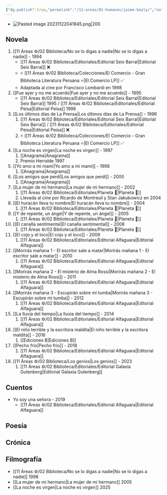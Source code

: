 ```yaml
---
{"dg-publish":true,"permalink":"/11-areas/01-humanos/jaime-bayly/","noteIcon":""}
---
```



- ![Pasted image 20231122041945.png|200](/img/user/11%20%C3%81reas%20%E2%9A%99/02%20Biblioteca/%F0%9F%92%BE%20Adjuntos/Pasted%20image%2020231122041945.png)
## Novela
1. [[11 Áreas ⚙/02 Biblioteca/No se lo digas a nadie\|No se lo digas a nadie]] - 1994
	- [[11 Áreas ⚙/02 Biblioteca/Editoriales/Editorial Seix Barral\|Editorial Seix Barral]] ❌
	- ⚡ [[11 Áreas ⚙/02 Biblioteca/Colecciones/El Comercio - Gran Biblioteca Literatura Peruana ⭐️\|El Comercio LP]] ✅
	- Adaptada al cine por Francisco Lombardi en 1998
2. [[Fue ayer y no me acuerdo\|Fue ayer y no me acuerdo]] - 1995
	- [[11 Áreas ⚙/02 Biblioteca/Editoriales/Editorial Seix Barral\|Editorial Seix Barral]] 1995 / [[11 Áreas ⚙/02 Biblioteca/Editoriales/Editorial Peisa\|Editorial Peisa]] 1996
3. [[Los últimos días de La Prensa\|Los últimos días de La Prensa]] - 1996
	1. [[11 Áreas ⚙/02 Biblioteca/Editoriales/Editorial Seix Barral\|Editorial Seix Barral]] / [[11 Áreas ⚙/02 Biblioteca/Editoriales/Editorial Peisa\|Editorial Peisa]] ❌
	2. ⚡ [[11 Áreas ⚙/02 Biblioteca/Colecciones/El Comercio - Gran Biblioteca Literatura Peruana ⭐️\|El Comercio LP]] ✅
5. [[La noche es virgen\|La noche es virgen]] - 1997
	1. [[Anagrama\|Anagrama]]
	2. Premio Herralde 1997
6. [[Yo amo a mi mami\|Yo amo a mi mami]] - 1998
	1. [[Anagrama\|Anagrama]]
7. [[Los amigos que perdí\|Los amigos que perdí]] - 2000
	1. [[Anagrama\|Anagrama]]
8. [[La mujer de mi hermano\|La mujer de mi hermano]] - 2002
	1. [[11 Áreas ⚙/02 Biblioteca/Editoriales/Planeta 📔\|Planeta 📔]]
	2. Llevada al cine por Ricardo de Montreuil y Stan Jakubowicz en 2004
9. [[El huracán lleva tu nombre\|El huracán lleva tu nombre]] - 2004
	1. [[11 Áreas ⚙/02 Biblioteca/Editoriales/Planeta 📔\|Planeta 📔]]
10. [[Y de repente, un ángel\|Y de repente, un ángel]] - 2005
	1. [[11 Áreas ⚙/02 Biblioteca/Editoriales/Planeta 📔\|Planeta 📔]]
11. [[El canalla sentimental\|El canalla sentimental]] - 2008
	1. [[11 Áreas ⚙/02 Biblioteca/Editoriales/Planeta 📔\|Planeta 📔]]
12. [[El cojo y el loco\|El cojo y el loco]] - 2009
	1. [[11 Áreas ⚙/02 Biblioteca/Editoriales/Editorial Alfaguara\|Editorial Alfaguara]]
13. [[Morirás mañana 1 - El escritor sale a matar\|Morirás mañana 1 - El escritor sale a matar]] - 2010
	1. [[11 Áreas ⚙/02 Biblioteca/Editoriales/Editorial Alfaguara\|Editorial Alfaguara]]
14. [[Morirás mañana 2 - El misterio de Alma Rossi\|Morirás mañana 2 - El misterio de Alma Rossi]] - 2011
	1. [[11 Áreas ⚙/02 Biblioteca/Editoriales/Editorial Alfaguara\|Editorial Alfaguara]]
15. [[Morirás mañana 3 - Escupirán sobre mi tumba\|Morirás mañana 3 - Escupirán sobre mi tumba]] - 2012
	1. [[11 Áreas ⚙/02 Biblioteca/Editoriales/Editorial Alfaguara\|Editorial Alfaguara]]
16. [[La lluvia del tiempo\|La lluvia del tiempo]] - 2014
	1. [[11 Áreas ⚙/02 Biblioteca/Editoriales/Editorial Alfaguara\|Editorial Alfaguara]]
17. [[El niño terrible y la escritora maldita\|El niño terrible y la escritora maldita]] - 2016
	1. [[Ediciones B\|Ediciones B]]
18. [[Pecho frío\|Pecho frío]] - 2018
	1. [[11 Áreas ⚙/02 Biblioteca/Editoriales/Editorial Alfaguara\|Editorial Alfaguara]]
19. [[11 Áreas ⚙/02 Biblioteca/Los genios\|Los genios]] - 2023
	1. [[11 Áreas ⚙/02 Biblioteca/Editoriales/Editorial Galaxia Gutenberg\|Editorial Galaxia Gutenberg]]

## Cuentos
- Yo soy una señora - 2019
	- [[11 Áreas ⚙/02 Biblioteca/Editoriales/Editorial Alfaguara\|Editorial Alfaguara]]

## Poesía
## Crónica
## Filmografía
- [[11 Áreas ⚙/02 Biblioteca/No se lo digas a nadie\|No se lo digas a nadie]] 1998
- [[La mujer de mi hermano\|La mujer de mi hermano]] 2005
- [[La noche es virgen\|La noche es virgen]] 2025